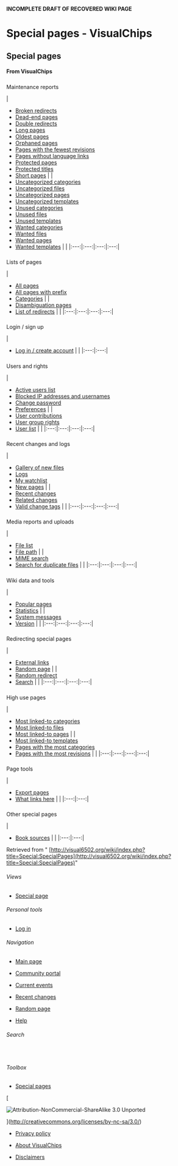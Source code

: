 **INCOMPLETE DRAFT OF RECOVERED WIKI PAGE**

# Special pages - VisualChips


	

	
	


## Special pages


	

		


#### From VisualChips


		

		

		


#####  
Maintenance reports



| 
- [Broken redirects](index.php?title=Special:BrokenRedirects)
- [Dead-end pages](index.php?title=Special:DeadendPages)
- [Double redirects](index.php?title=Special:DoubleRedirects)
- [Long pages](index.php?title=Special:LongPages)
- [Oldest pages](index.php?title=Special:AncientPages)
- [Orphaned pages](index.php?title=Special:LonelyPages)
- [Pages with the fewest revisions](index.php?title=Special:FewestRevisions)
- [Pages without language links](index.php?title=Special:WithoutInterwiki)
- [Protected pages](index.php?title=Special:ProtectedPages)
- [Protected titles](index.php?title=Special:ProtectedTitles)
- [Short pages](index.php?title=Special:ShortPages) |  | 
- [Uncategorized categories](index.php?title=Special:UncategorizedCategories)
- [Uncategorized files](index.php?title=Special:UncategorizedFiles)
- [Uncategorized pages](index.php?title=Special:UncategorizedPages)
- [Uncategorized templates](index.php?title=Special:UncategorizedTemplates)
- [Unused categories](index.php?title=Special:UnusedCategories)
- [Unused files](index.php?title=Special:UnusedFiles)
- [Unused templates](index.php?title=Special:UnusedTemplates)
- [Wanted categories](index.php?title=Special:WantedCategories)
- [Wanted files](index.php?title=Special:WantedFiles)
- [Wanted pages](index.php?title=Special:WantedPages)
- [Wanted templates](index.php?title=Special:WantedTemplates) |  |
|:---:|:---:|:---:|:---:|


#####  
Lists of pages



| 
- [All pages](index.php?title=Special:AllPages)
- [All pages with prefix](index.php?title=Special:PrefixIndex)
- [Categories](index.php?title=Special:Categories) |  | 
- [Disambiguation pages](index.php?title=Special:Disambiguations)
- [List of redirects](index.php?title=Special:ListRedirects) |  |
|:---:|:---:|:---:|:---:|


#####  
Login / sign up



| 
- [Log in / create account](index.php?title=Special:UserLogin) |  |
|:---:|:---:|


#####  
Users and rights



| 
- [Active users list](index.php?title=Special:ActiveUsers)
- [Blocked IP addresses and usernames](index.php?title=Special:BlockList)
- [Change password](index.php?title=Special:ChangePassword)
- [Preferences](index.php?title=Special:Preferences) |  | 
- [User contributions](index.php?title=Special:Contributions)
- [User group rights](index.php?title=Special:ListGroupRights)
- [User list](index.php?title=Special:ListUsers) |  |
|:---:|:---:|:---:|:---:|


#####  
Recent changes and logs



| 
- [Gallery of new files](index.php?title=Special:NewFiles)
- [Logs](index.php?title=Special:Log)
- [My watchlist](index.php?title=Special:Watchlist)
- [New pages](index.php?title=Special:NewPages) |  | 
- [Recent changes](index.php?title=Special:RecentChanges)
- [Related changes](index.php?title=Special:RecentChangesLinked)
- [Valid change tags](index.php?title=Special:Tags) |  |
|:---:|:---:|:---:|:---:|


#####  
Media reports and uploads



| 
- [File list](index.php?title=Special:ListFiles)
- [File path](index.php?title=Special:FilePath) |  | 
- [MIME search](index.php?title=Special:MIMESearch)
- [Search for duplicate files](index.php?title=Special:FileDuplicateSearch) |  |
|:---:|:---:|:---:|:---:|


#####  
Wiki data and tools



| 
- [Popular pages](index.php?title=Special:PopularPages)
- [Statistics](index.php?title=Special:Statistics) |  | 
- [System messages](index.php?title=Special:AllMessages)
- [Version](index.php?title=Special:Version) |  |
|:---:|:---:|:---:|:---:|


#####  
Redirecting special pages



| 
- [External links](index.php?title=Special:LinkSearch)
- [Random page](index.php?title=Special:Random) |  | 
- [Random redirect](index.php?title=Special:RandomRedirect)
- [Search](index.php?title=Special:Search) |  |
|:---:|:---:|:---:|:---:|


#####  
High use pages



| 
- [Most linked-to categories](index.php?title=Special:MostLinkedCategories)
- [Most linked-to files](index.php?title=Special:MostLinkedFiles)
- [Most linked-to pages](index.php?title=Special:MostLinkedPages) |  | 
- [Most linked-to templates](index.php?title=Special:MostLinkedTemplates)
- [Pages with the most categories](index.php?title=Special:MostCategories)
- [Pages with the most revisions](index.php?title=Special:MostRevisions) |  |
|:---:|:---:|:---:|:---:|


#####  
Page tools



| 
- [Export pages](index.php?title=Special:Export)
- [What links here](index.php?title=Special:WhatLinksHere) |  |
|:---:|:---:|


#####  
Other special pages



| 
- [Book sources](index.php?title=Special:BookSources) |  |
|:---:|:---:|

Retrieved from "
[http://visual6502.org/wiki/index.php?title=Special:SpecialPages](http://visual6502.org/wiki/index.php?title=Special:SpecialPages)"

		
		

				

	

	

		


###### Views


		

			

				 

- [Special page](index.php?title=Special:SpecialPages)
			

		

	

	

		


###### Personal tools


		

			

				

- [Log in](index.php?title=Special:UserLogin&returnto=Special:SpecialPages)
			

		

	

	

		
[](index.php?title=Main_Page)
	

	

	

		


###### Navigation


		

			

				

- [Main page](index.php?title=Main_Page)
				

- [Community portal](index.php?title=VisualChips:Community_portal)
				

- [Current events](index.php?title=VisualChips:Current_events)
				

- [Recent changes](index.php?title=Special:RecentChanges)
				

- [Random page](index.php?title=Special:Random)
				

- [Help](index.php?title=Help:Contents)
			

		

	

	

		


###### Search


		

			

				

				

				
 
				

			

		

	

	

		


###### Toolbox


		

			

- [Special pages](index.php?title=Special:SpecialPages)
			

		

	

	
[](http://www.mediawiki.org/)
	
[

![Attribution-NonCommercial-ShareAlike 3.0 Unported](http://i.creativecommons.org/l/by-nc-sa/3.0/88x31.png)

](http://creativecommons.org/licenses/by-nc-sa/3.0/)
	

		

- [Privacy policy](index.php?title=VisualChips:Privacy_policy)
		

- [About VisualChips](index.php?title=VisualChips:About)
		

- [Disclaimers](index.php?title=VisualChips:General_disclaimer)
	

